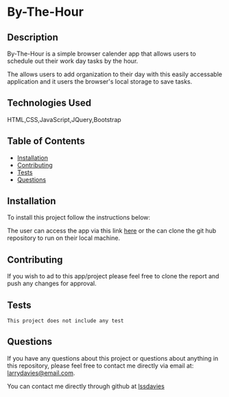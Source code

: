 # By-The-Hour

## Description

By-The-Hour is a simple browser calender app that allows users to schedule out their work day tasks by the hour.

The allows users to add organization to their day with this easily accessable application and it users the browser's local storage to save tasks.

## Technologies Used

HTML,CSS,JavaScript,JQuery,Bootstrap

## Table of Contents
* [Installation](#installation)
* [Contributing](#contributing)
* [Tests](#tests)
* [Questions](#questions)


## Installation

To install this project follow the  instructions below:

The user can access the app via this link [here](https://github.com/lssdavies/) or the can clone the git hub repository to run on their local machine.
  
## Contributing

If you wish to ad to this app/project please feel free to clone the report and push any changes for approval.

## Tests


    This project does not include any test


## Questions

If you have any questions about this project or questions about anything in this repository, please feel free to contact me directly via email at: larrydavies@email.com. 

You can contact me directly through github at [lssdavies](https://github.com/lssdavies/)
